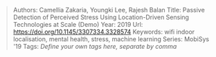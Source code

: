 > Authors: Camellia Zakaria, Youngki Lee, Rajesh Balan
> Title: Passive Detection of Perceived Stress Using Location-Driven Sensing Technologies at Scale (Demo)
> Year: 2019
> Url: https://doi.org/10.1145/3307334.3328574
> Keywords: wifi indoor localisation, mental health, stress, machine learning
> Series: MobiSys '19
> Tags: *Define your own tags here, separate by comma*